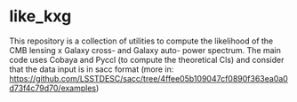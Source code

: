 # like_kxg
This repository is a collection of utilities to compute the likelihood of the CMB lensing x Galaxy cross- and Galaxy auto- power spectrum.
The main code uses Cobaya and Pyccl (to compute the theoretical Cls) and consider that the data input is in sacc format (more in: https://github.com/LSSTDESC/sacc/tree/4ffee05b109047cf0890f363ea0a0d73f4c79d70/examples)
